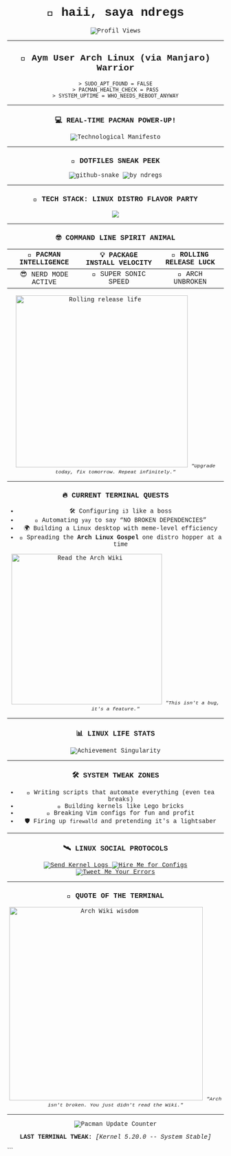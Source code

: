 <div align="center" style="font-family: 'Courier New', monospace;">

# 🌌 haii, saya ndregs  
![Profil Views](https://komarev.com/ghpvc/?username=ndregs&label=YANG+YAKIN+GW+ORANG+GANTENG+➡&color=blue&style=flat-square)  

---

## 🐧 **Aym User Arch Linux (via Manjaro) Warrior**  

```dynamic-system-log
> SUDO_APT_FOUND = FALSE
> PACMAN_HEALTH_CHECK = PASS
> SYSTEM_UPTIME = WHO_NEEDS_REBOOT_ANYWAY
```

---

### 💻 **REAL-TIME PACMAN POWER-UP!**  

<img src="https://readme-typing-svg.herokuapp.com?font=Fira+Code&size=25&duration=3000&color=00FF00&center=true&vCenter=true&width=800&lines=Arch+User+%7C+Linux+Tinkerer;Patching+Kernel+in+Midnight;Rolling+Updates%2C+Rolling+Life" alt="Technological Manifesto" />  

---

### 🐍 **DOTFILES SNEAK PEEK**  

<picture>  
  <source media="(prefers-color-scheme: dark)" srcset="https://github.com/ndregs/my-pinned/blob/main/github-contribution-grid-snake-dark.svg" />  
  <source media="(prefers-color-scheme: light), (prefers-color-scheme: no-preference)" srcset="https://github.com/ndregs/my-pinned/blob/main/github-contribution-grid-snake.svg" />  
  <img src="https://github.com/ndregs/my-pinned/blob/main/github-contribution-grid-snake.svg" alt="github-snake" />  
</picture>  

<img src="https://github-readme-activity-graph.vercel.app/graph?username=ndregs&theme=github-compact&radius=16" height="auto" alt="by ndregs"/>  

---

### 🔧 **TECH STACK: LINUX DISTRO FLAVOR PARTY**  

<img src="https://skillicons.dev/icons?i=linux,arch,ubuntu,kali,debian,mint,redhat,popos" />  

---

### 🤓 **COMMAND LINE SPIRIT ANIMAL**  

| 🧠 **PACMAN INTELLIGENCE** | 💡 **PACKAGE INSTALL VELOCITY** | 🔄 **ROLLING RELEASE LUCK** |  
|:--------------------------:|:-----------------------------:|:---------------------------:|  
| 😎 NERD MODE ACTIVE | 🚀 SUPER SONIC SPEED | 🐧 ARCH UNBROKEN |  

<img src="https://i.imgflip.com/7vohpw.jpg" alt="Rolling release life" width="400px"/>  
<small><em>"Upgrade today, fix tomorrow. Repeat infinitely."</em></small>  

---

### 🔥 **CURRENT TERMINAL QUESTS**  

- 🛠️ Configuring `i3` like a boss  
- 🦾 Automating `yay` to say “NO BROKEN DEPENDENCIES”  
- 🌍 Building a Linux desktop with meme-level efficiency  
- 🐧 Spreading the **Arch Linux Gospel** one distro hopper at a time  

<img src="https://i.imgflip.com/7voi88.jpg" alt="Read the Arch Wiki" width="350px"/>  
<small><em>"This isn't a bug, it's a feature."</em></small>  

---

### 📊 **LINUX LIFE STATS**  

<img src="https://github-profile-trophy.vercel.app/?username=ndregs&theme=onedark&no-frame=true&row=1&column=7" alt="Achievement Singularity" />  

---

### 🛠️ **SYSTEM TWEAK ZONES**  

- 🤖 Writing scripts that automate everything (even tea breaks)  
- 🔧 Building kernels like Lego bricks  
- 🐍 Breaking Vim configs for fun and profit  
- 🛡️ Firing up `firewalld` and pretending it's a lightsaber  

---

### 🛰️ **LINUX SOCIAL PROTOCOLS**  

<a href="mailto:arch.master@manjaro.dev">  
  <img alt="Send Kernel Logs" src="https://img.shields.io/badge/Sudo_Email_Protocol-FF6B6B?style=for-the-badge&logo=protonmail&logoColor=black" />  
</a>  
<a href="https://linkedin.com/in/arch-nerd">  
  <img alt="Hire Me for Configs" src="https://img.shields.io/badge/LinkedIn_Neovim_Lover-00A4E4?style=for-the-badge&logo=linkedin&logoColor=white" />  
</a>  
<a href="https://twitter.com/arch_comedian">  
  <img alt="Tweet Me Your Errors" src="https://img.shields.io/badge/Twitter_Nano%3F_Lol_No-1DA1F2?style=for-the-badge&logo=twitter&logoColor=white" />  
</a>  

---

### 🤖 **QUOTE OF THE TERMINAL**  

<img src="https://i.imgflip.com/7vojp5.jpg" alt="Arch Wiki wisdom" width="450px"/>  
<small><em>"Arch isn't broken. You just didn't read the Wiki."</em></small>  

---

![Pacman Update Counter](https://komarev.com/ghpvc/?username=ndregs&color=blueviolet&style=plastic&label=PACMAN+UPDATES)  

**LAST TERMINAL TWEAK:** *[Kernel 5.20.0 -- System Stable]*  

</div>
```
